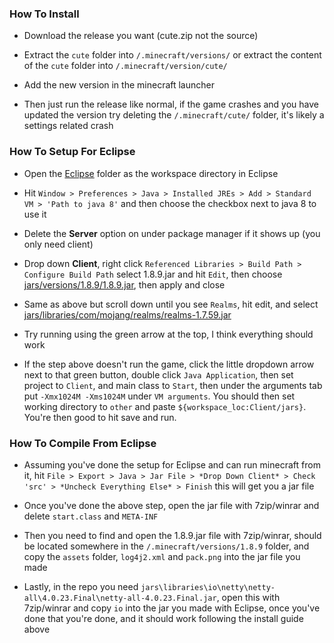 ### How To Install 

- Download the release you want (cute.zip not the source) 

- Extract the `cute` folder into `/.minecraft/versions/` or extract the content of the `cute` folder into `/.minecraft/version/cute/`
 
- Add the new version in the minecraft launcher 

- Then just run the release like normal, if the game crashes and you have updated the version try deleting the `/.minecraft/cute/` folder, it's likely a settings related crash


### How To Setup For Eclipse 

- Open the [Eclipse](./eclipse) folder as the workspace directory in Eclipse

- Hit `Window > Preferences > Java > Installed JREs > Add > Standard VM > 'Path to java 8'` and then choose the checkbox next to java 8 to use it

- Delete the **Server** option on under package manager if it shows up (you only need client)

- Drop down **Client**, right click `Referenced Libraries > Build Path > Configure Build Path` select 1.8.9.jar and hit `Edit`, then choose [jars/versions/1.8.9/1.8.9.jar](./jars/versions/1.8.9/1.8.9.jar), then apply and close

- Same as above but scroll down until you see `Realms`, hit edit, and select [jars/libraries/com/mojang/realms/realms-1.7.59.jar](./jars/libraries/com/mojang/realms/realms-1.7.59.jar)

- Try running using the green arrow at the top, I think everything should work

- If the step above doesn't run the game, click the little dropdown arrow next to that green button, double click `Java Application`, then set project to `Client`, and main class to `Start`, then under the arguments tab put `-Xmx1024M -Xms1024M` under `VM arguments`. You should then set working directory to `other` and paste `${workspace_loc:Client/jars}`. You're then good to hit save and run.


### How To Compile From Eclipse 

- Assuming you've done the setup for Eclipse and can run minecraft from it, hit `File > Export > Java > Jar File > *Drop Down Client* > Check 'src' > *Uncheck Everything Else* > Finish` this will get you a jar file

- Once you've done the above step, open the jar file with 7zip/winrar and delete `start.class` and `META-INF`

- Then you need to find and open the 1.8.9.jar file with 7zip/winrar, should be located somewhere in the `/.minecraft/versions/1.8.9` folder, and copy the `assets` folder, `log4j2.xml` and `pack.png` into the jar file you made

- Lastly, in the repo you need `jars\libraries\io\netty\netty-all\4.0.23.Final\netty-all-4.0.23.Final.jar`, open this with 7zip/winrar and copy `io` into the jar you made with Eclipse, once you've done that you're done, and it should work following the install guide above
